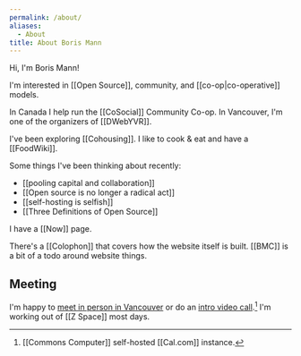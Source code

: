 ```yaml
---
permalink: /about/
aliases:
  - About
title: About Boris Mann
---
```

Hi, I'm Boris Mann!

<!-- copy/paste from home page -->
I'm interested in [[Open Source]], community, and [[co-op|co-operative]] models.

 In Canada I help run the [[CoSocial]] Community Co-op. In Vancouver, I'm one of the organizers of [[DWebYVR]].

I've been exploring [[Cohousing]]. I like to cook & eat and have a [[FoodWiki]].

Some things I've been thinking about recently:

* [[pooling capital and collaboration]]
* [[Open source is no longer a radical act]]
* [[self-hosting is selfish]]
* [[Three Definitions of Open Source]]

I have a [[Now]] page.

There's a [[Colophon]] that covers how the website itself is built. [[BMC]] is a bit of a todo around website things.
## Meeting

I'm happy to [meet in person in Vancouver](https://cal.commonscomputer.com/boris/vancouver) or do an [intro video call](https://cal.commonscomputer.com/boris/30min).[^caldotcom] I'm working out of [[Z Space]] most days.

[^caldotcom]: [[Commons Computer]] self-hosted [[Cal.com]] instance.